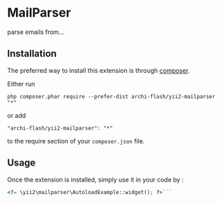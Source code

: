 MailParser
==========
parse emails from...

Installation
------------

The preferred way to install this extension is through [composer](http://getcomposer.org/download/).

Either run

```
php composer.phar require --prefer-dist archi-flash/yii2-mailparser "*"
```

or add

```
"archi-flash/yii2-mailparser": "*"
```

to the require section of your `composer.json` file.


Usage
-----

Once the extension is installed, simply use it in your code by  :

```php
<?= \yii2\mailparser\AutoloadExample::widget(); ?>```
